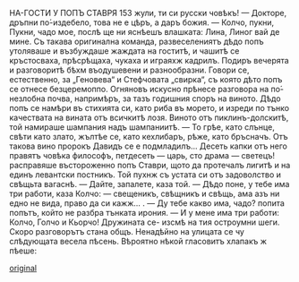 ﻿НА-ГОСТИ У ПОПЪ СТАВРЯ
153
жули, ти си русски човѣкъ! — Докторе, дръпни по́-издебело, това не е цѣръ, а даръ божия. — Колчо, пукни, Пукни, чадо мое, послѣ ще ни яснѣешъ влашката: Лина, Линог вай де мине.
Съ такава оригинална команда, развеселениятъ дѣдо попъ утоляваше и възбуждаше жаждата на гоститѣ, и чашитѣ се кръстосваха, прѣсрѣщаха, чукаха и играяхж кадрилъ.
Подиръ вечерята и разговоритѣ бѣхм въодушевени и разнообразни. Говори се, естественно, за „Геновева“ и Стефчовата „свирка“, съ която дѣто попъ се отнесе безцеремоппо. Огняновъ искусно прѣнесе разговора на по́-незлобна почва, напримѣръ, за тазъ годишния споръ на виното. Дѣдо попъ се намѣри въ стихията си, като риба въ морето, и изреди по тънко качествата на вината отъ всичкитѣ лозя. Виното отъ пиклинъ-долскитѣ, той намираше шампания надъ шампаниитѣ.
— То грѣе, като слънце, свѣти като злато, жълтѣе се, като кехлибаръ, рѣже, като бръсначъ. Отъ такова вино пророкъ Давидъ се е подмладилъ... Десеть капки отъ него правятъ човѣка философъ, петдесеть — царь, сто драма — светецъ! расправяше въстороженно попъ Ставри, щото да протечалъ лигитѣ и на единъ левантски постникъ.
Той пухнж съ устата си отъ задоволство и свѣщьта вагаснѣ.
— Дайте, запалете, каза той.
— Дѣдо поне, у тебе има три работи, каза Колчо: — свещеникъ, свѣщникъ и свѣщь, ама азъ ни едно не вида, право да си кажж... .
— Ду тебе какво има, чадо? попита попътъ, който не разбра тънката ирония.
— И у мене има три работи: Колчо, Голчо и Кьорчо!
Дружината се- изсмѣ на тия остроумни шеги.
Скоро разговорътъ стана общъ. Ненадѣйно на улицата се чу слѣдующата весела пѣсень. Вѣроятно нѣкой гласовитъ хлапакъ ж пѣеше:

[original](images/172.jpg)